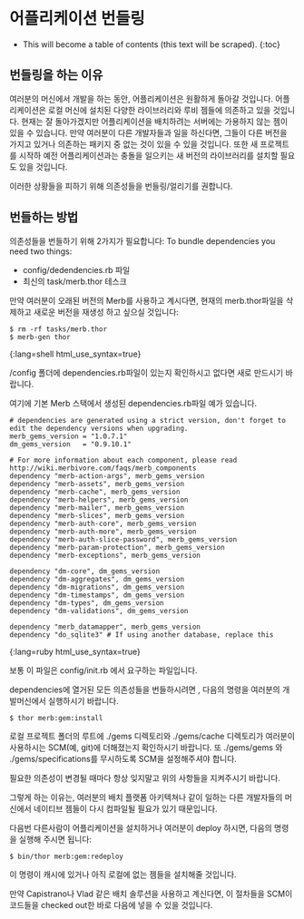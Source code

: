 # 어플리케이션 번들링

* This will become a table of contents (this text will be scraped).
{:toc}

## 번들링을 하는 이유

여러분의 머신에서 개발을 하는 동안, 어플리케이션은 원활하게 돌아갈 것입니다.
어플리케이션은 로컬 머신에 설치된 다양한 라이브러리와 루비 젬들에 의존하고 있을 것입니다.
현재는 잘 돌아가겠지만 어플리케이션을 배치하려는 서버에는 가용하지 않는 젬이 있을 수 있습니다.
만약 여러분이 다른 개발자들과 일을 하신다면, 그들이 다른 버전을 가지고 있거나 의존하는 패키지 중 없는 것이 있을 수 있을 것입니다.
또한 새 프로젝트를 시작하 예전 어플리케이션과는 충돌을 일으키는 새 버전의 라이브러리를 설치할 필요도 있을 것입니다.

이러한 상황들을 피하기 위해 의존성들을 번들링/얼리기를 권합니다.

## 번들하는 방법

의존성들을 번들하기 위해 2가지가 필요합니다:
To bundle dependencies you need two things:
  * config/dedendencies.rb 파일
  * 최신의 task/merb.thor 테스크

만약 여러분이 오래된 버전의 Merb를 사용하고 계시다면, 현재의 merb.thor파일을 삭제하고 새로운 버전을 재생성 하고 싶으실 것입니다:
    

    $ rm -rf tasks/merb.thor
    $ merb-gen thor
{:lang=shell html_use_syntax=true}

/config 폴더에 dependencies.rb파일이 있는지 확인하시고 없다면 새로 만드시기 바랍니다.

여기에 기본 Merb 스택에서 생성된 dependencies.rb파일 예가 있습니다.

    # dependencies are generated using a strict version, don't forget to edit the dependency versions when upgrading.
    merb_gems_version = "1.0.7.1"
    dm_gems_version   = "0.9.10.1"

    # For more information about each component, please read http://wiki.merbivore.com/faqs/merb_components
    dependency "merb-action-args", merb_gems_version
    dependency "merb-assets", merb_gems_version  
    dependency "merb-cache", merb_gems_version   
    dependency "merb-helpers", merb_gems_version 
    dependency "merb-mailer", merb_gems_version  
    dependency "merb-slices", merb_gems_version  
    dependency "merb-auth-core", merb_gems_version
    dependency "merb-auth-more", merb_gems_version
    dependency "merb-auth-slice-password", merb_gems_version
    dependency "merb-param-protection", merb_gems_version
    dependency "merb-exceptions", merb_gems_version
 
    dependency "dm-core", dm_gems_version         
    dependency "dm-aggregates", dm_gems_version   
    dependency "dm-migrations", dm_gems_version   
    dependency "dm-timestamps", dm_gems_version   
    dependency "dm-types", dm_gems_version        
    dependency "dm-validations", dm_gems_version  

    dependency "merb_datamapper", merb_gems_version
    dependency "do_sqlite3" # If using another database, replace this
{:lang=ruby html_use_syntax=true}

보통 이 파일은 config/init.rb 에서 요구하는 파일입니다.

dependencies에 열거된 모든 의존성들을 번들하시려면 , 다음의 명령을 여러분의 개발머신에서 실행하시기 바랍니다.

    $ thor merb:gem:install
 

로컬 프로젝트 폴더의 루트에 ./gems 디렉토리와 ./gems/cache 디렉토리가 여러분이 사용하시는 SCM(예, git)에 더해졌는지 확인하시기 바랍니다.
또 ./gems/gems 와 ./gems/specifications를 무시하도록 SCM을 설정해주셔야 합니다.

필요한 의존성이 변경될 때마다 항상 잊지말고 위의 사항들을 지켜주시기 바랍니다.

그렇게 하는 이유는, 여러분의 배치 플랫폼 아키텍쳐나 같이 일하는 다른 개발자들의 머신에서 네이티브 젬들이 다시 컴파일될 필요가 있기 때문입니다.

다음번 다른사람이 어플리케이션을 설치하거나 여러분이 deploy 하시면, 다음의 명령을 실행해 주시면 됩니다:

    $ bin/thor merb:gem:redeploy

이 명령이 캐시에 있거나 아직 로컬에 없는 젬들을 설치해줄 것입니다.

만약 Capistrano나 Vlad 같은 배치 솔루션을 사용하고 계신다면, 이 절차들을 SCM이 코드들을 checked out한 바로 다음에 넣을 수 있을 것입니다.



